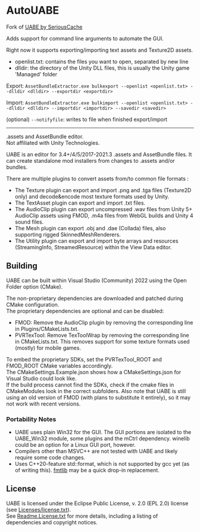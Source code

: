 # AutoUABE

Fork of [UABE by SeriousCache](https://github.com/SeriousCache/UABE)

Adds support for command line arguments to automate the GUI.

Right now it supports exporting/importing text assets and Texture2D assets.

- openlist.txt: contains the files you want to open, separated by new line
- dlldir: the directory of the Unity DLL files, this is usually the Unity game 'Managed' folder

Export: `AssetBundleExtractor.exe bulkexport --openlist <openlist.txt> --dlldir <dlldir> --exportdir <exportdir>`

Import: `AssetBundleExtractor.exe bulkimport --openlist <openlist.txt> --dlldir <dlldir> --importdir <importdir> --savedir <savedir>`

(optional) `--notifyfile`: writes to file when finished export/import

---

.assets and AssetBundle editor.  
Not affiliated with Unity Technologies.

UABE is an editor for 3.4+/4/5/2017-2021.3 .assets and AssetBundle files. It can create standalone mod installers from changes to .assets and/or bundles.

There are multiple plugins to convert assets from/to common file formats :
- The Texture plugin can export and import .png and .tga files (Texture2D only) and decode&encode most texture formats used by Unity.
- The TextAsset plugin can export and import .txt files.
- The AudioClip plugin can export uncompressed .wav files from Unity 5+ AudioClip assets using FMOD, .m4a files from WebGL builds and Unity 4 sound files.
- The Mesh plugin can export .obj and .dae (Collada) files, also supporting rigged SkinnedMeshRenderers.
- The Utility plugin can export and import byte arrays and resources (StreamingInfo, StreamedResource) within the View Data editor.

## Building
UABE can be built within Visual Studio (Community) 2022 using the Open Folder option (CMake).

The non-proprietary dependencies are downloaded and patched during CMake configuration.  
The proprietary dependencies are optional and can be disabled:
- FMOD: Remove the AudioClip plugin by removing the corresponding line in Plugins/CMakeLists.txt.
- PVRTexTool: Remove TexToolWrap by removing the corresponding line in CMakeLists.txt. This removes support for some texture formats used (mostly) for mobile games.

To embed the proprietary SDKs, set the PVRTexTool_ROOT and FMOD_ROOT CMake variables accordingly.  
The CMakeSettings.Example.json shows how a CMakeSettings.json for Visual Studio could look like.  
If the build process cannot find the SDKs, check if the cmake files in CMakeModules look in the correct subfolders. Also note that UABE is still using an old version of FMOD (with plans to substitute it entirely), so it may not work with recent versions.

### Portability Notes
- UABE uses plain Win32 for the GUI. The GUI portions are isolated to the UABE_Win32 module, some plugins and the mCtrl dependency. winelib could be an option for a Linux GUI port, however.
- Compilers other than MSVC++ are not tested with UABE and likely require some code changes.
- Uses C++20-feature std::format, which is not supported by gcc yet (as of writing this). [fmtlib](https://github.com/fmtlib/fmt) may be a quick drop-in replacement.

## License
UABE is licensed under the Eclipse Public License, v. 2.0 (EPL 2.0) license (see [Licenses/license.txt](Licenses/license.txt)).  
See [Readme.License.txt](Readme.License.txt) for more details, including a listing of dependencies and copyright notices.
